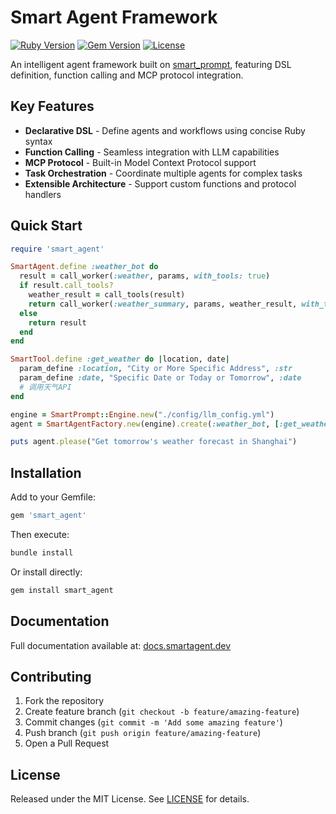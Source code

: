 # Smart Agent Framework

[![Ruby Version](https://img.shields.io/badge/Ruby-3.2%2B-red)](https://www.ruby-lang.org)
[![Gem Version](https://img.shields.io/gem/v/smart_agent)](https://rubygems.org/gems/smart_agent)
[![License](https://img.shields.io/badge/License-MIT-blue.svg)](LICENSE)

An intelligent agent framework built on [smart_prompt](https://github.com/zhuangbiaowei/smart_prompt), featuring DSL definition, function calling and MCP protocol integration.

## Key Features

- **Declarative DSL** - Define agents and workflows using concise Ruby syntax
- **Function Calling** - Seamless integration with LLM capabilities
- **MCP Protocol** - Built-in Model Context Protocol support
- **Task Orchestration** - Coordinate multiple agents for complex tasks
- **Extensible Architecture** - Support custom functions and protocol handlers

## Quick Start

```ruby
require 'smart_agent'

SmartAgent.define :weather_bot do
  result = call_worker(:weather, params, with_tools: true)
  if result.call_tools? 
    weather_result = call_tools(result)
    return call_worker(:weather_summary, params, weather_result, with_tools: false)
  else
    return result
  end
end

SmartTool.define :get_weather do |location, date|
  param_define :location, "City or More Specific Address", :str
  param_define :date, "Specific Date or Today or Tomorrow", :date
  # 调用天气API
end

engine = SmartPrompt::Engine.new("./config/llm_config.yml")
agent = SmartAgentFactory.new(engine).create(:weather_bot, [:get_weather])

puts agent.please("Get tomorrow's weather forecast in Shanghai")
```

## Installation

Add to your Gemfile:
```ruby
gem 'smart_agent'
```

Then execute:
```bash
bundle install
```

Or install directly:
```bash
gem install smart_agent
```

## Documentation

Full documentation available at: [docs.smartagent.dev](https://docs.smartagent.dev)

## Contributing

1. Fork the repository
2. Create feature branch (`git checkout -b feature/amazing-feature`)
3. Commit changes (`git commit -m 'Add some amazing feature'`)
4. Push branch (`git push origin feature/amazing-feature`)
5. Open a Pull Request

## License

Released under the MIT License. See [LICENSE](LICENSE) for details.